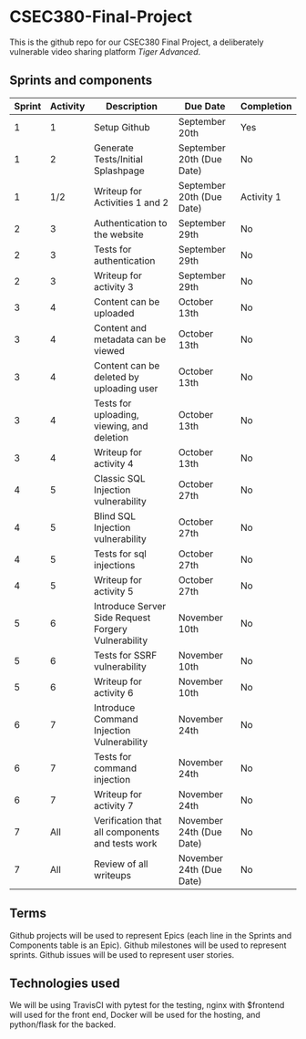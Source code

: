 # CSEC380-Final-Project
This is the github repo for our CSEC380 Final Project, a deliberately vulnerable video sharing platform *Tiger Advanced*.

## Sprints and components
Sprint | Activity | Description | Due Date | Completion
--- | --- | --- | --- | ---
1 | 1 | Setup Github | September 20th | Yes
1 | 2 | Generate Tests/Initial Splashpage | September 20th (Due Date) | No
1 | 1/2 | Writeup for Activities 1 and 2 | September 20th (Due Date) | Activity 1
2 | 3 | Authentication to the website | September 29th | No
2 | 3 | Tests for authentication | September 29th | No
2 | 3 | Writeup for  activity 3 | September 29th | No
3 | 4 | Content can be uploaded | October 13th | No
3 | 4 | Content and metadata can be viewed | October 13th | No
3 | 4 | Content can be deleted by uploading user | October 13th | No
3 | 4 | Tests for uploading, viewing, and deletion | October 13th | No
3 | 4 | Writeup for activity 4 | October 13th | No
4 | 5 | Classic SQL Injection vulnerability | October 27th | No
4 | 5 | Blind SQL Injection vulnerability | October 27th | No
4 | 5 | Tests for sql injections | October 27th | No
4 | 5 | Writeup for activity 5 | October 27th | No
5 | 6 | Introduce Server Side Request Forgery Vulnerability | November 10th | No
5 | 6 | Tests for SSRF vulnerability | November 10th | No
5 | 6 | Writeup for activity 6 | November 10th | No
6 | 7 | Introduce Command Injection Vulnerability | November 24th | No
6 | 7 | Tests for command injection | November 24th | No
6 | 7 | Writeup for activity 7 | November 24th | No
7 | All | Verification that all components and tests work | November 24th (Due Date) | No
7 | All | Review of all writeups | November 24th (Due Date) | No

## Terms
Github projects will be used to represent Epics (each line in the Sprints and Components table is an Epic).
Github milestones will be used to represent sprints.
Github issues will be used to represent user stories.

## Technologies used
We will be using TravisCI with pytest for the testing, nginx with $frontend will used for the front end, Docker will be used for the
hosting, and python/flask for the backed.

